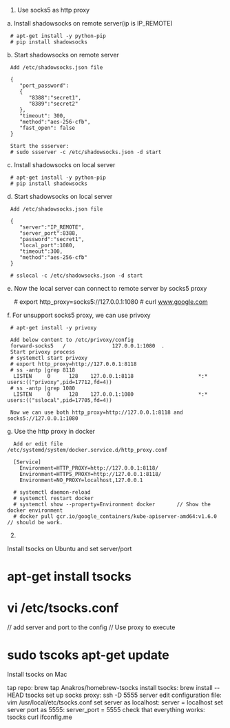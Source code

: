 1. Use socks5 as http proxy

  a. Install shadowsocks on remote server(ip is IP_REMOTE)
  
     # apt-get install -y python-pip
     # pip install shadowsocks
     
  b. Start shadowsocks on remote server
  
     Add /etc/shadowsocks.json file
     
     {
        "port_password":
        {
           "8388":"secret1",
           "8389":"secret2"
        },
        "timeout": 300,
        "method":"aes-256-cfb",
        "fast_open": false
     }
     
     Start the ssserver:
     # sudo ssserver -c /etc/shadowsocks.json -d start

  c. Install shadowsocks on local server
  
     # apt-get install -y python-pip
     # pip install shadowsocks
     
  d. Start shadowsocks on local server
  
     Add /etc/shadowsocks.json file
     
     {
        "server":"IP_REMOTE",
        "server_port":8388,
        "password":"secret1",
        "local_port":1080,
        "timeout":300,
        "method":"aes-256-cfb"
     }
     
     # sslocal -c /etc/shadowsocks.json -d start
  
  e. Now the local server can connect to remote server by socks5 proxy
  
     # export http_proxy=socks5://127.0.0.1:1080
     # curl www.google.com          
     
  f. For unsupport socks5 proxy, we can use privoxy
  
     # apt-get install -y privoxy
     
     Add below content to /etc/privoxy/config
     forward-socks5   /               127.0.0.1:1080  .
     Start privoxy process
     # systemctl start privoxy
     # export http_proxy=http://127.0.0.1:8118
     # ss -antp |grep 8118
      LISTEN     0      128    127.0.0.1:8118                     *:*                   users:(("privoxy",pid=17712,fd=4))
     # ss -antp |grep 1080
      LISTEN     0      128    127.0.0.1:1080                     *:*                   users:(("sslocal",pid=17705,fd=4))
   
     Now we can use both http_proxy=http://127.0.0.1:8118 and socks5://127.0.0.1:1080

   g. Use the http proxy in docker
   
      Add or edit file /etc/systemd/system/docker.service.d/http_proxy.conf
      
      [Service]
        Environment=HTTP_PROXY=http://127.0.0.1:8118/
        Environment=HTTPS_PROXY=http://127.0.0.1:8118/
        Environment=NO_PROXY=localhost,127.0.0.1

      # systemctl daemon-reload
      # systemctl restart docker
      # systemctl show --property=Environment docker       // Show the docker environment
      # docker pull gcr.io/google_containers/kube-apiserver-amd64:v1.6.0    // should be work.


2.
Install tsocks on Ubuntu and set server/port
# apt-get install tsocks
# vi /etc/tsocks.conf

// add server and port to the config
// Use proxy to execute
# sudo tscoks apt-get update


Install tsocks on Mac

tap repo: brew tap Anakros/homebrew-tsocks
install tsocks: brew install --HEAD tsocks
set up socks proxy: ssh -D 5555 server
edit configuration file: vim /usr/local/etc/tsocks.conf
set server as localhost: server = localhost
set server port as 5555: server_port = 5555
check that everything works: tsocks curl ifconfig.me
